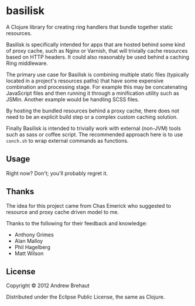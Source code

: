 # basilisk

A Clojure library for creating ring handlers that bundle together 
static resources. 

Basilisk is specifically intended for apps that are hosted behind some kind of proxy cache, such as Nginx or Varnish, that will trivially cache resources based on HTTP headers. It could also reasonably be used behind a caching Ring middleware.

The primary use case for Basilisk is combining multiple static files (typically located in a project's resources paths) that have some expensive combination and processing stage. For example this may be concatenating JavaScript files and then running it through a minification utility such as JSMin. Another example would be handling SCSS files.

By hosting the bundled resources behind a proxy cache, there does not need to be an explicit build step or a complex custom caching solution.

Finally Basilisk is intended to trivially work with external (non-JVM) tools such as sass or coffee script. The recommended approach here is to use `conch.sh` to wrap external commands as functions.


## Usage

Right now? Don't; you'll probably regret it.

## Thanks

The idea for this project came from Chas Emerick who suggested to resource and proxy cache driven model to me.

Thanks to the following for their feedback and knowledge:

 * Anthony Grimes
 * Alan Malloy
 * Phil Hagelberg
 * Matt Wilson

## License

Copyright © 2012 Andrew Brehaut

Distributed under the Eclipse Public License, the same as Clojure.
